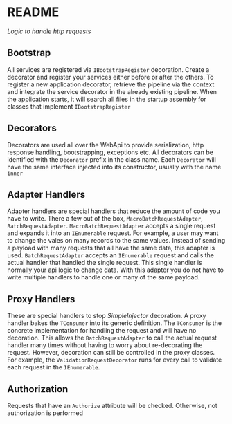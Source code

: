 # README
_Logic to handle http requests_

## Bootstrap
All services are registered via `IBootstrapRegister` decoration. Create a
decorator and register your services either before or after the others. To
register a new application decorator, retrieve the pipeline via the context and
integrate the service decorator in the already existing pipeline. When the
application starts, it will search all files in the startup assembly for classes
that implement `IBootstrapRegister`

## Decorators
Decorators are used all over the WebApi to provide serialization, http
response handling, bootstrapping, exceptions etc. All decorators can be
identified with the `Decorator` prefix in the class name. Each `Decorator` will
have the same interface injected into its constructor, usually with the name
`inner`

## Adapter Handlers
Adapter handlers are special handlers that reduce the amount of code you have to
write. There a few out of the box, `MacroBatchRequestAdapter`,
`BatchRequestAdapter`. `MacroBatchRequestAdapter` accepts a single request and
expands it into an `IEnumerable` request. For example, a user may want to change
the vales on many records to the same values. Instead of sending a payload with many
requests that all have the same data, this adapter is used. `BatchRequestAdapter`
accepts an `IEnumerable` request and calls the actual handler that handled the
single request. This single handler is normally your api logic to change data.
With this adapter you do not have to write multiple handlers to handle one or
many of the same payload.

## Proxy Handlers
These are special handlers to stop *SimpleInjector* decoration. A proxy handler
bakes the `TConsumer` into its generic definition. The `TConsumer` is the
concrete implementation for handling the request and will have no decoration.
This allows the `BatchRequestAdapter` to call the actual request handler many times
without having to worry about re-decorating the request. However, decoration can
still be controlled in the proxy classes. For example, the
`ValidationRequestDecorator` runs for every call to validate each request in the
`IEnumerable`.

## Authorization
Requests that have an `Authorize` attribute will be checked. Otherwise, not
authorization is performed
